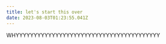 ```yaml
---
title: let's start this over
date: 2023-08-03T01:23:55.041Z
---
```

WHYYYYYYYYYYYYYYYYYYYYYYYYYYYYYYYYYYYYYYYY